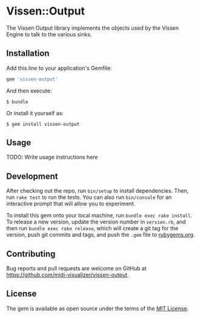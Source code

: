 # Vissen::Output

The Vissen Output library implements the objects used by the Vissen Engine to talk to the various sinks.

## Installation

Add this line to your application's Gemfile:

```ruby
gem 'vissen-output'
```

And then execute:

    $ bundle

Or install it yourself as:

    $ gem install vissen-output

## Usage

TODO: Write usage instructions here

## Development

After checking out the repo, run `bin/setup` to install dependencies. Then, run `rake test` to run the tests. You can also run `bin/console` for an interactive prompt that will allow you to experiment.

To install this gem onto your local machine, run `bundle exec rake install`. To release a new version, update the version number in `version.rb`, and then run `bundle exec rake release`, which will create a git tag for the version, push git commits and tags, and push the `.gem` file to [rubygems.org](https://rubygems.org).

## Contributing

Bug reports and pull requests are welcome on GitHub at https://github.com/midi-visualizer/vissen-output.

## License

The gem is available as open source under the terms of the [MIT License](https://opensource.org/licenses/MIT).
